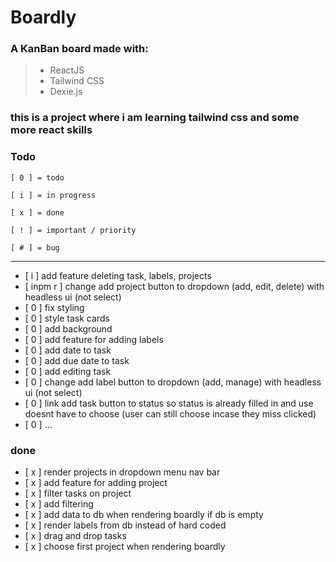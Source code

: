 # Boardly

### A KanBan board made with:

> - ReactJS
> - Tailwind CSS
> - Dexie.js

### this is a project where i am learning tailwind css and some more react skills

### Todo

`[ 0 ] = todo`

`[ i ] = in progress`

`[ x ] = done`

`[ ! ] = important / priority`

`[ # ] = bug`

---

- [ i ] add feature deleting task, labels, projects
- [ inpm r ] change add project button to dropdown (add, edit, delete) with headless ui (not select)
- [ 0 ] fix styling
- [ 0 ] style task cards
- [ 0 ] add background
- [ 0 ] add feature for adding labels
- [ 0 ] add date to task
- [ 0 ] add due date to task
- [ 0 ] add editing task
- [ 0 ] change add label button to dropdown (add, manage) with headless ui (not select)
- [ 0 ] link add task button to status so status is already filled in and use doesnt have to choose (user can still choose incase they miss clicked)
- [ 0 ] ...

### done

- [ x ] render projects in dropdown menu nav bar
- [ x ] add feature for adding project
- [ x ] filter tasks on project
- [ x ] add filtering
- [ x ] add data to db when rendering boardly if db is empty
- [ x ] render labels from db instead of hard coded
- [ x ] drag and drop tasks
- [ x ] choose first project when rendering boardly
